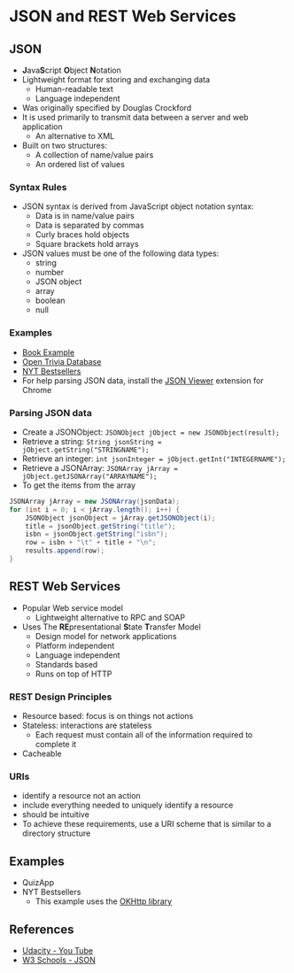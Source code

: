 # JSON and REST Web Services

## JSON
- **J**ava**S**cript **O**bject **N**otation
- Lightweight format for storing and exchanging data
  - Human-readable text
  - Language independent
- Was originally specified by Douglas Crockford
- It is used primarily to transmit data between a server and web application  
  - An alternative to XML
- Built on two structures:
  - A collection of name/value pairs
  - An ordered list of values

### Syntax Rules
- JSON syntax is derived from JavaScript object notation syntax:
  - Data is in name/value pairs
  - Data is separated by commas
  - Curly braces hold objects
  - Square brackets hold arrays
- JSON values must be one of the following data types:
  - string
  - number
  - JSON object
  - array
  - boolean
  - null

### Examples
- [Book Example](http://cs.lewisu.edu/~howardcy/materials/php/books1.php)
- [Open Trivia Database](https://opentdb.com/api.php?amount=1&category=18&type=boolean)
- [NYT Bestsellers](http://api.nytimes.com/svc/books/v3/lists.json?api-key=42ff06dcd8c04a4cae037a10a43ffd4c&list=hardcover-fiction)
- For help parsing JSON data, install the [JSON Viewer](https://chrome.google.com/webstore/detail/json-viewer/gbmdgpbipfallnflgajpaliibnhdgobh) extension for Chrome

### Parsing JSON data
- Create a JSONObject: `JSONObject jObject = new JSONObject(result);`
- Retrieve a string: `String jsonString = jObject.getString("STRINGNAME");`
- Retrieve an integer: `int jsonInteger = jObject.getInt("INTEGERNAME");`
- Retrieve a JSONArray: `JSONArray jArray = jObject.getJSONArray("ARRAYNAME");`
- To get the items from the array

```java
JSONArray jArray = new JSONArray(jsonData);
for (int i = 0; i < jArray.length(); i++) {
    JSONObject jsonObject = jArray.getJSONObject(i);
    title = jsonObject.getString("title");
    isbn = jsonObject.getString("isbn");
    row = isbn + "\t" + title + "\n";
    results.append(row);
}
```

## REST Web Services
- Popular Web service model
  - Lightweight alternative to RPC and SOAP
- Uses The **RE**presentational **S**tate **T**ransfer Model
  - Design model for network applications
  - Platform independent
  - Language independent
  - Standards based
  - Runs on top of HTTP

### REST Design Principles
- Resource based: focus is on things not actions
- Stateless: interactions are stateless
  - Each request must contain all of the information required to complete it
- Cacheable

### URIs
- identify a resource not an action
- include everything needed to uniquely identify a resource
- should be intuitive
- To achieve these requirements, use a URI scheme that is similar to a directory structure

## Examples
- QuizApp
- NYT Bestsellers
  - This example uses the [OKHttp library](http://square.github.io/okhttp/)
  
 ## References
 - [Udacity - You Tube](https://www.youtube.com/watch?v=PKc8LVgsDA8)
 - [W3 Schools - JSON](https://www.w3schools.com/js/js_json_intro.asp)
